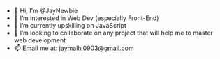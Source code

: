 - 👋 Hi, I’m @JayNewbie
- 👀 I’m interested in Web Dev (especially Front-End)
- 🌱 I’m currently upskilling on JavaScript
- 💞️ I’m looking to collaborate on any project that will help me to master web development
- 📫 Email me at: jaymalhi0903@gmail.com

<!---
JayNewbie/JayNewbie is a ✨ special ✨ repository because its `README.md` (this file) appears on your GitHub profile.
You can click the Preview link to take a look at your changes.
--->
